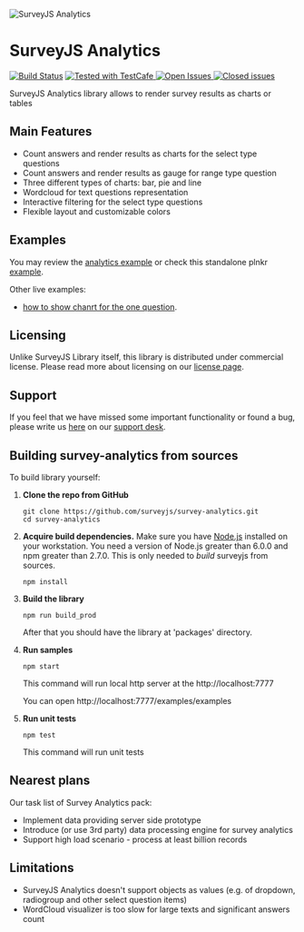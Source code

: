 ![SurveyJS Analytics](https://raw.githubusercontent.com/surveyjs/survey-analytics/master/docs/images/survey-analytics-note.png)

# SurveyJS Analytics


[![Build Status](https://dev.azure.com/SurveyJS/SurveyJS%20Integration%20Tests/_apis/build/status/SurveyJS%20Library?branchName=master)](https://dev.azure.com/SurveyJS/SurveyJS%20Integration%20Tests/_build/latest?definitionId=7&branchName=master)
<a href="https://github.com/DevExpress/testcafe">
<img alt="Tested with TestCafe" src="https://img.shields.io/badge/tested%20with-TestCafe-2fa4cf.svg">
</a>
<a href="https://github.com/surveyjs/survey-analytics/issues">
<img alt="Open Issues" title="Open Issues" src="https://img.shields.io/github/issues/surveyjs/survey-analytics.svg">
</a>
<a href="https://github.com/surveyjs/survey-analytics/issues?utf8=%E2%9C%93&q=is%3Aissue+is%3Aclosed+">
<img alt="Closed issues" title="Closed issues" src="https://img.shields.io/github/issues-closed/surveyjs/survey-analytics.svg">
</a>

SurveyJS Analytics library allows to render survey results as charts or tables

## Main Features

- Count answers and render results as charts for the select type questions
- Count answers and render results as gauge for range type question
- Three different types of charts: bar, pie and line
- Wordcloud for text questions representation
- Interactive filtering for the select type questions
- Flexible layout and customizable colors

## Examples

You may review the [analytics example](https://surveyjstest.azurewebsites.net/Examples/Library/?id=analytics-nps) or check this standalone plnkr [example](https://plnkr.co/edit/bCk64wdvOLShXkPyvGfk?p=preview).

Other live examples:

- [how to show chanrt for the one question](https://next.plnkr.co/edit/3yIIFnbcn8RMJQHY?preview).

## Licensing

Unlike SurveyJS Library itself, this library is distributed under commercial license. Please read more about licensing on our [license page](https://surveyjstest.azurewebsites.net/Licenses#Analytics).

## Support

If you feel that we have missed some important functionality or found a bug, please write us [here](https://github.com/surveyjs/survey-analytics/issues) on our [support desk](https://surveyjs.answerdesk.io/).

## Building survey-analytics from sources

To build library yourself:

1.  **Clone the repo from GitHub**

    ```
    git clone https://github.com/surveyjs/survey-analytics.git
    cd survey-analytics
    ```

2.  **Acquire build dependencies.** Make sure you have [Node.js](http://nodejs.org/) installed on your workstation. You need a version of Node.js greater than 6.0.0 and npm greater than 2.7.0. This is only needed to _build_ surveyjs from sources.

    ```
    npm install
    ```

3.  **Build the library**

    ```
    npm run build_prod
    ```

    After that you should have the library at 'packages' directory.

4.  **Run samples**

    ```
    npm start
    ```

    This command will run local http server at the http://localhost:7777

    You can open http://localhost:7777/examples/examples

5.  **Run unit tests**
    ```
    npm test
    ```
    This command will run unit tests

## Nearest plans

Our task list of Survey Analytics pack:

- Implement data providing server side prototype
- Introduce (or use 3rd party) data processing engine for survey analytics
- Support high load scenario - process at least billion records

## Limitations

- SurveyJS Analytics doesn't support objects as values (e.g. of dropdown, radiogroup and other select question items)
- WordCloud visualizer is too slow for large texts and significant answers count
